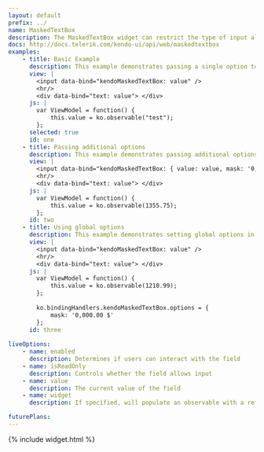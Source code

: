 ```yaml
---
layout: default
prefix: ../
name: MaskedTextBox
description: The MaskedTextBox widget can restrict the type of input allowed by a user.
docs: http://docs.telerik.com/kendo-ui/api/web/maskedtextbox
examples:
    - title: Basic Example
      description: This example demonstrates passing a single option to bind against the value of the MaskedTextBox widget.
      view: |
        <input data-bind="kendoMaskedTextBox: value" />
        <hr/>
        <div data-bind="text: value"> </div>
      js: |
        var ViewModel = function() {
            this.value = ko.observable("test");
        };
      selected: true
      id: one
    - title: Passing additional options
      description: This example demonstrates passing additional options in the data-bind attribute with *value* now being explicitly specified.
      view: |
        <input data-bind="kendoMaskedTextBox: { value: value, mask: '0,000.00 $' }" />
        <hr/>
        <div data-bind="text: value"> </div>
      js: |
        var ViewModel = function() {
            this.value = ko.observable(1355.75);
        };
      id: two
    - title: Using global options
      description: This example demonstrates setting global options in *ko.bindingHandlers.kendoMaskedTextBox.options*. This helps to simplify the markup for settings that can be used as a default for all instances of this widget.
      view: |
        <input data-bind="kendoMaskedTextBox: value" />
        <hr/>
        <div data-bind="text: value"> </div>
      js: |
        var ViewModel = function() {
            this.value = ko.observable(1210.99);
        };
        
        ko.bindingHandlers.kendoMaskedTextBox.options = {
            mask: '0,000.00 $'
        };
      id: three
      
liveOptions:
    - name: enabled
      description: Determines if users can interact with the field
    - name: isReadOnly
      description: Controls whether the field allows input
    - name: value
      description: The current value of the field
    - name: widget
      description: If specified, will populate an observable with a reference to the actual widget

futurePlans:
---
```


{% include widget.html %}
